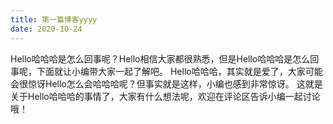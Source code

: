 ```yaml
---
title: 第一篇博客yyyy
date: 2020-10-24
---
```

Hello哈哈哈是怎么回事呢？Hello相信大家都很熟悉，但是Hello哈哈哈是怎么回事呢，下面就让小编带大家一起了解吧。
Hello哈哈哈，其实就是爱了，大家可能会很惊讶Hello怎么会哈哈哈呢？但事实就是这样，小编也感到非常惊讶。
这就是关于Hello哈哈哈的事情了，大家有什么想法呢，欢迎在评论区告诉小编一起讨论哦！